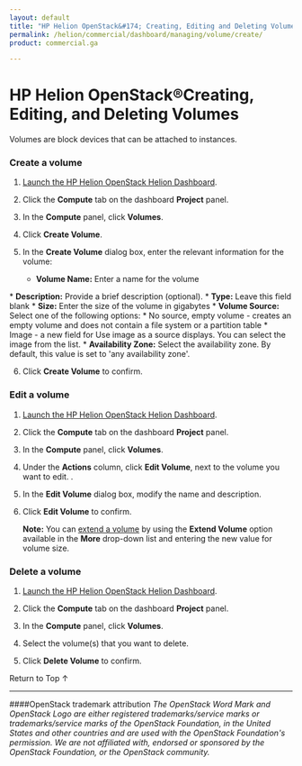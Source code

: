 ```yaml
---
layout: default
title: "HP Helion OpenStack&#174; Creating, Editing and Deleting Volumes"
permalink: /helion/commercial/dashboard/managing/volume/create/
product: commercial.ga

---
```

<!--UNDER REVISION-->

<script>

function PageRefresh {
onLoad="window.refresh"
}

PageRefresh();

</script>

<!--
<p style="font-size: small;"> <a href="/helion/commercial/ga1/install/">&#9664; PREV</a> | <a href="/helion/commercial/ga1/install-overview/">&#9650; UP</a> | <a href="/helion/commercial/ga1/">NEXT &#9654;</a> </p>
-->

# HP Helion OpenStack&#174;Creating, Editing, and Deleting Volumes

Volumes are block devices that can be attached to instances.</p>

### Create a volume ###

1. [Launch the HP Helion OpenStack Helion Dashboard](/helion/openstack/dashboard/login/).

2. Click the <strong>Compute</strong> tab on the dashboard <strong>Project</strong> panel.</p>

3. In the <strong>Compute</strong> panel, click <strong>Volumes</strong>.</p>

4. Click <strong>Create Volume</strong>.</p>

5. In the <strong>Create Volume</strong> dialog box, enter the relevant information for the volume: </p>

	* <strong>Volume Name:</strong> Enter a name for the volume  
</li>
	* <strong>Description:</strong> Provide a brief description (optional).  
</li>
	* <strong>Type:</strong> Leave this field blank</li>
	* <strong>Size:</strong> Enter the size of the volume in gigabytes  
</li>
	* 
<strong>Volume Source:</strong> Select one of the following options: 
		* No source, empty volume - creates an empty volume and does not contain a file system or a partition table  
		* Image - a new field for Use image as a source displays. You can select the image from the list.  </li>
	* <strong>Availability Zone:</strong> Select the availability zone. By default, this value is set to 'any availability zone'.  </li>

6. Click <strong>Create Volume</strong> to confirm.  

### Edit a volume ###

1. [Launch the HP Helion OpenStack Helion Dashboard](/helion/openstack/dashboard/login/).

2. Click the <strong>Compute</strong> tab on the dashboard <strong>Project</strong> panel.</p>

3. In the <strong>Compute</strong> panel, click <strong>Volumes</strong>.</p>

4. Under the <strong>Actions</strong> column, click <strong>Edit Volume</strong>, next to the volume you want to edit.  	.</p>

5. In the <strong>Edit Volume</strong> dialog box, modify the name and description.</p>

6. Click <strong>Edit Volume</strong> to confirm. </p>

	<strong>Note:</strong> You can [extend a volume](/helion/commercial/dashboard/managing/volume/extend/) by using the <strong>Extend Volume</strong> option available in the <strong>More</strong> drop-down list and entering the new value for volume size.</p>

### Delete a volume ###

1. [Launch the HP Helion OpenStack Helion Dashboard](/helion/openstack/dashboard/login/).

2. Click the <strong>Compute</strong> tab on the dashboard <strong>Project</strong> panel.</p>

3. In the <strong>Compute</strong> panel, click <strong>Volumes</strong>.</p>

4. Select the volume(s) that you want to delete.</p>

5. Click <strong>Delete Volume</strong> to confirm.</p>

<p><a href="#top" style="padding:14px 0px 14px 0px; text-decoration: none;"> Return to Top &#8593; </a></p>


----
####OpenStack trademark attribution
*The OpenStack Word Mark and OpenStack Logo are either registered trademarks/service marks or trademarks/service marks of the OpenStack Foundation, in the United States and other countries and are used with the OpenStack Foundation's permission. We are not affiliated with, endorsed or sponsored by the OpenStack Foundation, or the OpenStack community.*